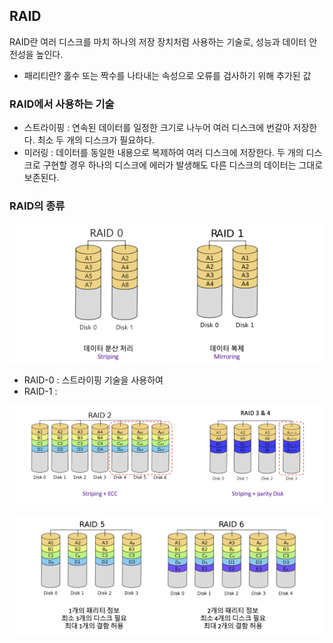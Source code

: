 ## RAID

RAID란 여러 디스크를 마치 하나의 저장 장치처럼 사용하는 기술로, 성능과 데이터 안전성을 높인다.

- 패리티란? 홀수 또는 짝수를 나타내는 속성으로 오류를 검사하기 위해 추가된 값

### RAID에서 사용하는 기술

- 스트라이핑 : 연속된 데이터를 일정한 크기로 나누어 여러 디스크에 번갈아 저장한다. 최소 두 개의 디스크가 필요하다.
- 미러링 : 데이터를 동일한 내용으로 복제하여 여러 디스크에 저장한다. 두 개의 디스크로 구현할 경우 하나의 디스크에 에러가 발생해도 다른 디스크의 데이터는 그대로 보존된다.

### RAID의 종류

![img](https://github.com/mistyblue0302/TIL/blob/main/Image/RAID.png)

- RAID-0 : 스트라이핑 기술을 사용하여
- RAID-1 : 

![img](https://github.com/mistyblue0302/TIL/blob/main/Image/RAID2.png)

![img](https://github.com/mistyblue0302/TIL/blob/main/Image/RAID3.png)
